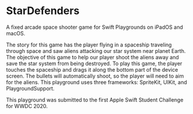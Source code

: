 # StarDefenders
A fixed arcade space shooter game for Swift Playgrounds on iPadOS and macOS.

The story for this game has the player flying in a spaceship traveling through space and saw aliens 
attacking our star system near planet Earth. The objective of this game to help our player shoot the 
aliens away and save the star system from being destroyed. To play this game, the player touches the 
spaceship and drags it along the bottom part of the device screen. The bullets will automatically 
shoot, so the player will need to aim for the aliens. This playground uses three frameworks: 
SpriteKit, UIKit, and PlaygroundSupport. 

This playground was submitted to the first Apple Swift Student Challenge for WWDC 2020.
